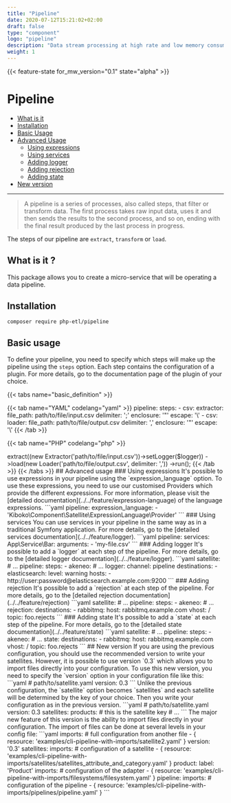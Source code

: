 ```yaml
---
title: "Pipeline"
date: 2020-07-12T15:21:02+02:00
draft: false
type: "component"
logo: "pipeline"
description: "Data stream processing at high rate and low memory consuming"
weight: 1
---
```


{{< feature-state for_mw_version="0.1" state="alpha" >}}

# Pipeline


- [What is it](#what-is-it-)
- [Installation](#installation)
- [Basic Usage](#basic-usage)
- [Advanced Usage](#advanced-usage)
  - [Using expressions](#using-expressions)
  - [Using services](#using-services)
  - [Adding logger](#adding-logger)
  - [Adding rejection](#adding-rejection)
  - [Adding state](#adding-state)
- [New version](#new-version)

---

> A pipeline is a series of processes, also called steps, that filter or transform data.
> The first process takes raw input data, uses it and then
> sends the results to the second process, and so on, ending with the final result produced by the last process in progress.

The steps of our pipeline are `extract`, `transform` or `load`.

## What is it ?

This package allows you to create a micro-service that will be operating a data pipeline.

## Installation

``` 
composer require php-etl/pipeline
```

## Basic usage

To define your pipeline, you need to specify which steps will make up the pipeline using the `steps` option. Each step 
contains the configuration of a plugin. For more details, go to the documentation page of the plugin of your choice.

{{< tabs name="basic_definition" >}}

{{< tab name="YAML" codelang="yaml"  >}}
pipeline:
  steps:
    - csv:
        extractor:
          file_path: path/to/file/input.csv
          delimiter: ';'
          enclosure: '"'
          escape: '\\'
    - csv:
        loader:
          file_path: path/to/file/output.csv
          delimiter: ','
          enclosure: '"'
          escape: '\\'
{{< /tab >}}

{{< tab name="PHP" codelang="php"  >}}
<?php

use Kiboko\Component\Pipeline\PipelineRunner;
use Kiboko\Component\Pipeline\Pipeline;
use Kiboko\Component\Flow\Csv\Safe\Extractor;
use Kiboko\Component\Flow\Csv\Safe\Loader;

/** @var Psr\Log\LoggerInterface $logger */ 
$runner = new PipelineRunner();
$pipeline = (new Pipeline($runner))
    ->extract((new Extractor('path/to/file/input.csv'))->setLogger($logger))
    ->load(new Loader('path/to/file/output.csv', delimiter: ','))
    ->run();
{{< /tab >}}

{{< /tabs >}}

## Advanced usage

### Using expressions

It's possible to use expressions in your pipeline using the `expression_language` option. To use these expressions,
you need to use our customised Providers which provide the different expressions. For more information, please visit 
the [detailed documentation](../../feature/expression-language) of the language expressions.

```yaml
pipeline:
  expression_language:
    - 'Kiboko\Component\Satellite\ExpressionLanguage\Provider'
```

### Using services

You can use services in your pipeline in the same way as in a traditional Symfony application.

For more details, go to the [detailed services documentation](../../feature/logger).

```yaml
pipeline:
  services:
    App\Service\Bar:
      arguments:
        - 'my-file.csv'
```

### Adding logger

It's possible to add a `logger` at each step of the pipeline.

For more details, go to the [detailed logger documentation](../../feature/logger).

```yaml
satellite:
# ...
   pipeline:
      steps:
      - akeneo:
        # ...
        logger:
          channel: pipeline
          destinations:
            - elasticsearch:
                level: warning
                hosts:
                  - http://user:password@elasticsearch.example.com:9200
```

### Adding rejection

It's possible to add a `rejection` at each step of the pipeline.

For more details, go to the [detailed rejection documentation](../../feature/rejection)

```yaml
satellite:
# ...
   pipeline:
      steps:
      - akeneo:
        # ...
        rejection:
          destinations:
            - rabbitmq:
                host: rabbitmq.example.com
                vhost: /
                topic: foo.rejects
```

### Adding state

It's possible to add a `state` at each step of the pipeline.

For more details, go to the [detailed state documentation](../../feature/state)

```yaml
satellite:
# ...
   pipeline:
      steps:
      - akeneo:
        # ...
        state:
          destinations:
            - rabbitmq:
                host: rabbitmq.example.com
                vhost: /
                topic: foo.rejects
```

## New version

If you are using the previous configuration, you should use the recommended version to write your satellites.

However, it is possible to use version `0.3` which allows you to import files directly into your configuration. 

To use this new version, you need to specify the `version` option in your configuration file like this: 

```yaml
# path/to/satellite.yaml
version: 0.3
```

Unlike the previous configuration, the `satellite` option becomes `satellites` and each satellite will be 
determined by the key of your choice. Then you write your configuration as in the previous version.

```yaml
# path/to/satellite.yaml
version: 0.3
satellites:
  products: # this is the satellite key
    # ...
```

The major new feature of this version is the ability to import files directly in your configuration.

The import of files can be done at several levels in your config file: 

```yaml
imports: # full configuration from another file
  - { resource: 'examples/cli-pipeline-with-imports/satellite2.yaml' }

version: '0.3'

satellites:
  imports: # configuration of a satellite
    - { resource: 'examples/cli-pipeline-with-imports/satellites/satellites_attribute_and_category.yaml' }
  product:
    label: 'Product'
    imports:  # configuration of the adapter
      - { resource: 'examples/cli-pipeline-with-imports/filesystems/filesystem.yaml' }
    pipeline:
     imports: 
        # configuration of the pipeline
        - { resource: 'examples/cli-pipeline-with-imports/pipelines/pipeline.yaml' }
```
